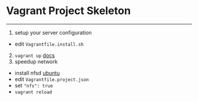 # Vagrant Project Skeleton

---

1. setup your server configuration
 * edit `Vagrantfile.install.sh`
2. `vagrant up` [docs](http://www.vagrantup.com/)
3. speedup network
 * install nfsd [ubuntu](https://help.ubuntu.com/community/SettingUpNFSHowTo)
 * edit `Vagrantfile.project.json`
 * set `"nfs": true`
 * `vagrant reload`
